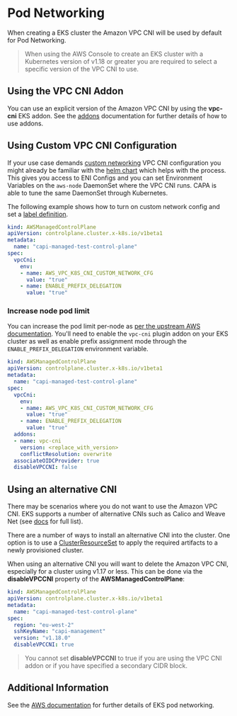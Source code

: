 # Pod Networking

When creating a EKS cluster the Amazon VPC CNI will be used by default for Pod Networking.

> When using the AWS Console to create an EKS cluster with a Kubernetes version of v1.18 or greater you are required to select a specific version of the VPC CNI to use.

## Using the VPC CNI Addon
You can use an explicit version of the Amazon VPC CNI by using the **vpc-cni** EKS addon. See the [addons](./addons.md) documentation for further details of how to use addons.

## Using Custom VPC CNI Configuration
If your use case demands [custom networking](https://docs.aws.amazon.com/eks/latest/userguide/cni-custom-network.html) VPC CNI configuration you might already be familiar with the [helm chart](https://github.com/aws/amazon-vpc-cni-k8s) which helps with the process. This gives you access to ENI Configs and you can set Environment Variables on the `aws-node` DaemonSet where the VPC CNI runs. CAPA is able to tune the same DaemonSet through Kubernetes.

The following example shows how to turn on custom network config and set a [label definition](https://github.com/aws/amazon-vpc-cni-k8s#eni_config_label_def).

```yaml
kind: AWSManagedControlPlane
apiVersion: controlplane.cluster.x-k8s.io/v1beta1
metadata:
  name: "capi-managed-test-control-plane"
spec:
  vpcCni:
    env:
    - name: AWS_VPC_K8S_CNI_CUSTOM_NETWORK_CFG
      value: "true" 
    - name: ENABLE_PREFIX_DELEGATION
      value: "true"
```

### Increase node pod limit
You can increase the pod limit per-node as [per the upstream AWS documentation](https://aws.amazon.com/blogs/containers/amazon-vpc-cni-increases-pods-per-node-limits/). You'll need to enable the `vpc-cni` plugin addon on your EKS cluster as well as enable prefix assignment mode through the `ENABLE_PREFIX_DELEGATION` environment variable.

```yaml
kind: AWSManagedControlPlane
apiVersion: controlplane.cluster.x-k8s.io/v1beta1
metadata:
  name: "capi-managed-test-control-plane"
spec:
  vpcCni:
    env:
    - name: AWS_VPC_K8S_CNI_CUSTOM_NETWORK_CFG
      value: "true" 
    - name: ENABLE_PREFIX_DELEGATION
      value: "true"
  addons:
  - name: vpc-cni
    version: <replace_with_version>
    conflictResolution: overwrite
  associateOIDCProvider: true
  disableVPCCNI: false
```

## Using an alternative CNI

There may be scenarios where you do not want to use the Amazon VPC CNI. EKS supports a number of alternative CNIs such as Calico and Weave Net (see [docs](https://docs.aws.amazon.com/eks/latest/userguide/alternate-cni-plugins.html) for full list).

There are a number of ways to install an alternative CNI into the cluster. One option is to use a [ClusterResourceSet](https://cluster-api.sigs.k8s.io/tasks/experimental-features/cluster-resource-set.html) to apply the required artifacts to a newly provisioned cluster.

When using an alternative CNI you will want to delete the Amazon VPC CNI, especially for a cluster using v1.17 or less. This can be done via the **disableVPCCNI** property of the **AWSManagedControlPlane**:

```yaml
kind: AWSManagedControlPlane
apiVersion: controlplane.cluster.x-k8s.io/v1beta1
metadata:
  name: "capi-managed-test-control-plane"
spec:
  region: "eu-west-2"
  sshKeyName: "capi-management"
  version: "v1.18.0"
  disableVPCCNI: true
```

> You cannot set **disableVPCCNI** to true if you are using the VPC CNI addon or if you have specified a secondary CIDR block.

## Additional Information

See the [AWS documentation](https://docs.aws.amazon.com/eks/latest/userguide/pod-networking.html) for further details of EKS pod networking.
